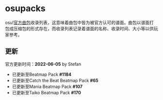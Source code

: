 # osupacks

osu\![官方曲包](https://osu.ppy.sh/beatmaps/packs)收录列表，这意味着曲包中皆为被官方认可的谱面。曲包以谱面打包成压缩包的形式存在，而收录列表记录着谱面的名称、收录时间、大小等以供玩家参考。

## 更新

官方更新时间：**2022-06-05** by Stefan

- 已更新至Beatmap Pack **#1184**
- 已更新至Catch the Beat Beatmap Pack **#65**
- 已更新至Mania Beatmap Pack **#107**
- 已更新至Taiko Beatmap Pack **#170**
